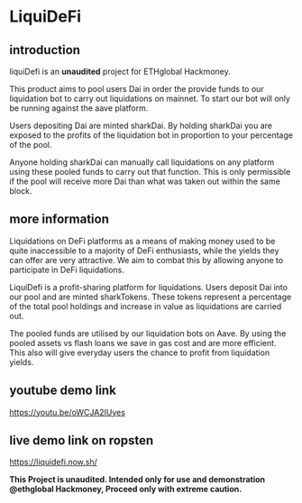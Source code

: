 # LiquiDeFi

## introduction

liquiDefi is an **unaudited** project for ETHglobal Hackmoney.

This product aims to pool users Dai in order the provide funds to our liquidation bot to carry out liquidations on mainnet. To start our bot will only be running against the aave platform. 

Users depositing Dai are minted sharkDai. By holding sharkDai you are exposed to the profits of the liquidation bot in proportion to your percentage of the pool.

Anyone holding sharkDai can manually call liquidations on any platform using these pooled funds to carry out that function. This is only permissible if the pool will receive more Dai than what was taken out within the same block.

## more information
Liquidations on DeFi platforms as a means of making money used to be quite inaccessible to a majority of DeFi enthusiasts, while the yields they can offer are very attractive. We aim to combat this by allowing anyone to participate in DeFi liquidations.

LiquiDefi is a profit-sharing platform for liquidations. Users deposit Dai into our pool and are minted sharkTokens. These tokens represent a percentage of the total pool holdings and increase in value as liquidations are carried out. 

The pooled funds are utilised by our liquidation bots on Aave. By using the pooled assets vs flash loans we save in gas cost and are more efficient. This also will give everyday users the chance to profit from liquidation yields.

## youtube demo link
https://youtu.be/oWCJA2IUyes

## live demo link on ropsten
https://liquidefi.now.sh/

**This Project is unaudited. Intended only for use and demonstration @ethglobal Hackmoney, Proceed only with extreme caution.**
